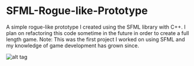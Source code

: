 # SFML-Rogue-like-Prototype
A simple rogue-like prototype I created using the SFML library with C++. I plan on refactoring this code sometime in the future in order to create a full length game. Note: This was the first project I worked on using SFML and my knowledge of game development has grown since.

![alt tag](https://github.com/Joshalexjacobs/joshalexjacobs.github.io/blob/master/img/roguelike.png?raw=true)
